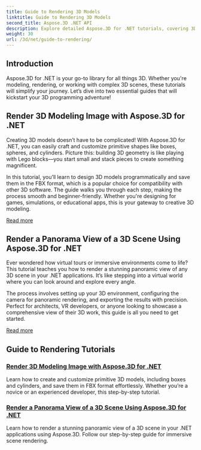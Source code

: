 ```yaml
---
title: Guide to Rendering 3D Models
linktitle: Guide to Rendering 3D Models
second_title: Aspose.3D .NET API
description: Explore detailed Aspose.3D for .NET tutorials, covering 3D modeling, rendering, and scene manipulation. Simplified guides for developers of all levels.
weight: 30
url: /3d/net/guide-to-rendering/
---
```

## Introduction

Aspose.3D for .NET is your go-to library for all things 3D. Whether you're modeling, rendering, or working with complex 3D scenes, these tutorials will simplify your journey. Let’s dive into two essential guides that will kickstart your 3D programming adventure!  

## Render 3D Modeling Image with Aspose.3D for .NET  

Creating 3D models doesn’t have to be complicated! With Aspose.3D for .NET, you can easily craft and customize primitive shapes like boxes, spheres, and cylinders. Picture this: building 3D geometry is like playing with Lego blocks—you start small and stack pieces to create something magnificent.  

In this tutorial, you’ll learn to design 3D models programmatically and save them in the FBX format, which is a popular choice for compatibility with other 3D software. The guide walks you through each step, making the process smooth and beginner-friendly. Whether you're designing for games, simulations, or educational apps, this is your gateway to creative 3D modeling.  

[Read more](./render-3d-modeling-image/)  

## Render a Panorama View of a 3D Scene Using Aspose.3D for .NET  

Ever wondered how virtual tours or immersive environments come to life? This tutorial teaches you how to render a stunning panoramic view of any 3D scene in your .NET applications. It’s like stepping into a virtual world where you can look around and explore every angle.  

The process involves setting up your 3D environment, configuring the camera for panoramic rendering, and exporting the results with precision. Perfect for architects, VR developers, or anyone looking to showcase a comprehensive view of their 3D work, this guide is all you need to get started.  

[Read more](./render-panorama-view-3d-scene/)  

## Guide to Rendering Tutorials
### [Render 3D Modeling Image with Aspose.3D for .NET](./render-3d-modeling-image/)
Learn how to create and customize primitive 3D models, including boxes and cylinders, and save them in FBX format effortlessly. Whether you’re a novice or an experienced developer, this step-by-step tutorial.
### [Render a Panorama View of a 3D Scene Using Aspose.3D for .NET](./render-panorama-view-3d-scene/)
Learn how to render a stunning panoramic view of a 3D scene in your .NET applications using Aspose.3D. Follow our step-by-step guide for immersive scene rendering.